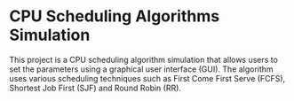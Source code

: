 # CPU Scheduling Algorithms Simulation
This project is a CPU scheduling algorithm simulation that allows users to set the parameters using a graphical user interface (GUI). The algorithm uses various scheduling techniques such as First Come First Serve (FCFS), Shortest Job First (SJF) and Round Robin (RR).

